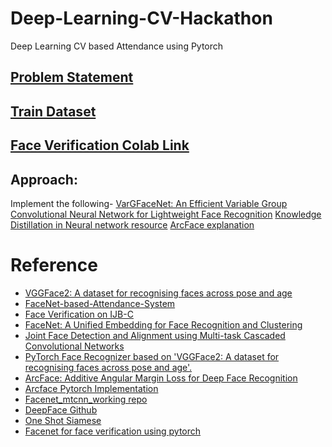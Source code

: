 # Deep-Learning-CV-Hackathon
Deep Learning CV based Attendance using Pytorch

## [Problem Statement](https://docs.google.com/document/d/1TMfs__aSROxfcXbHT0ohl7lrCi9e16Is8MSg9qDgonk/edit)

## [Train Dataset](https://drive.google.com/file/d/12_WTFi9ppvD-loaWUWpUar25Z3nT5k9P/view)

## [Face Verification Colab Link](https://colab.research.google.com/drive/1APFS_Ol5ys9d83XDgKIQhjJqiysqOql1?authuser=2#scrollTo=_HatB2hReIlp)

## **Approach:**

Implement the following-
[VarGFaceNet: An Efficient Variable Group Convolutional Neural Network for Lightweight Face Recognition](https://paperswithcode.com/paper/vargfacenet-an-efficient-variable-group)
[Knowledge Distillation in Neural network resource](https://www.youtube.com/results?search_query=knowledge+distillation+deep+learning)
[ArcFace explanation](https://medium.com/analytics-vidhya/exploring-other-face-recognition-approaches-part-2-arcface-88cda1fdfeb8)

# **Reference**

* [VGGFace2: A dataset for recognising faces across pose and age](https://paperswithcode.com/paper/vggface2-a-dataset-for-recognising-faces)
* [FaceNet-based-Attendance-System](https://github.com/Madhubalajb/FaceNet-based-Attendance-System)
* [Face Verification on IJB-C](https://paperswithcode.com/sota/face-verification-on-ijb-c)
* [FaceNet: A Unified Embedding for Face Recognition and Clustering](https://paperswithcode.com/paper/facenet-a-unified-embedding-for-face)
* [Joint Face Detection and Alignment using Multi-task Cascaded Convolutional Networks](https://paperswithcode.com/paper/joint-face-detection-and-alignment-using)
* [PyTorch Face Recognizer based on 'VGGFace2: A dataset for recognising faces across pose and age'.](https://github.com/cydonia999/VGGFace2-pytorch)
* [ArcFace: Additive Angular Margin Loss for Deep Face Recognition](https://paperswithcode.com/paper/arcface-additive-angular-margin-loss-for-deep)
* [Arcface Pytorch Implementation](https://github.com/TreB1eN/InsightFace_Pytorch)
* [Facenet_mtcnn_working repo](https://github.com/timesler/facenet-pytorch)
* [DeepFace Github](https://github.com/serengil/deepface)
* [One Shot Siamese](https://github.com/kevinzakka/one-shot-siamese)
* [Facenet for face verification using pytorch](https://github.com/tbmoon/facenet)
